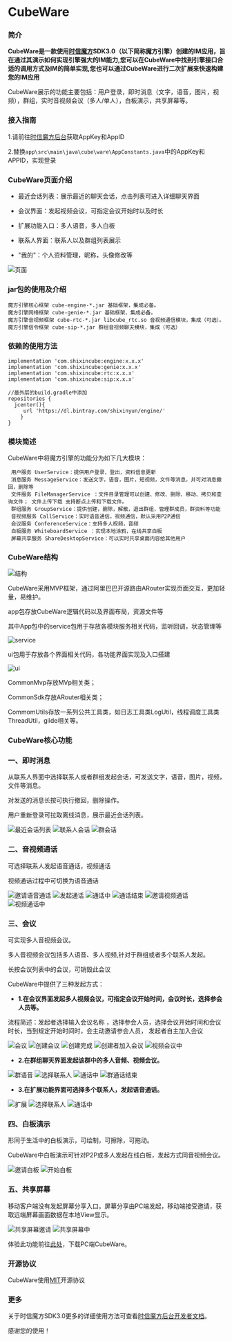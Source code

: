 # CubeWare

### 简介

**CubeWare是一款使用[时信魔方](https://www.shixincube.com/home)SDK3.0（以下简称魔方引擎）创建的IM应用，旨在通过其演示如何实现引擎强大的IM能力,您可以在CubeWare中找到引擎接口合适的调用方式及IM的简单实现,您也可以通过CubeWare进行二次扩展来快速构建您的IM应用**

CubeWare展示的功能主要包括：用户登录，即时消息（文字，语音，图片，视频），群组，实时音视频会议（多人/单人），白板演示，共享屏幕等。

### 接入指南

1.请前往[时信魔方后台](https://www.shixincube.com/home)获取AppKey和AppID

2.替换`app\src\main\java\cube\ware\AppConstants.java`中的AppKey和APPID，实现登录

### CubeWare页面介绍


- 最近会话列表：展示最近的聊天会话，点击列表可进入详细聊天界面

- 会议界面：发起视频会议，可指定会议开始时以及时长

- 扩展功能入口：多人语音，多人白板

- 联系人界面：联系人以及群组列表展示

- "我的"：个人资料管理，昵称，头像修改等

![页面](https://i.imgur.com/qhBwZ0S.png)

### jar包的使用及介绍

	魔方引擎核心框架 cube-engine-*.jar 基础框架，集成必备。
	魔方引擎网络框架 cube-genie-*.jar 基础框架，集成必备。
	魔方引擎音视频框架 cube-rtc-*.jar libcube_rtc.so 音视频通信模块，集成（可选）。
	魔方引擎信令框架 cube-sip-*.jar 群组音视频聊天模块，集成（可选）

### 依赖的使用方法

	implementation 'com.shixincube:engine:x.x.x'
    implementation 'com.shixincube:genie:x.x.x'
    implementation 'com.shixincube:rtc:x.x.x'
    implementation 'com.shixincube:sip:x.x.x'
	
	//最外层的build.gradle中添加
	repositories {
	  jcenter(){
	     url 'https://dl.bintray.com/shixinyun/engine/'
	    }
	}

### 模块简述

CubeWare中将魔方引擎的功能分为如下几大模块：

	 用户服务 UserService：提供用户登录，登出，资料信息更新
	 消息服务 MessageService：发送文字，语音，图片，短视频，文件等消息，并可对消息撤回，删除等 
	 文件服务 FileManagerService ：文件目录管理可以创建、修改、删除、移动、拷贝和查询文件； 文件上传下载 支持断点上传和下载文件。
	 群组服务 GroupService：提供创建，删除，解散，退出群组，管理群成员，群资料等功能
	 音视频服务 CallService：实时语音通信，视频通信，默认采用P2P通信
	 会议服务 ConferenceService：支持多人视频，音频
	 白板服务 WhiteboardService ：实现本地涂鸦，在线共享白板
	 屏幕共享服务 ShareDesktopService：可以实时共享桌面内容给其他用户

### CubeWare结构

![结构](https://i.imgur.com/9i359Qi.png)

CubeWare采用MVP框架，通过阿里巴巴开源路由ARouter实现页面交互，更加轻量，易维护。

app包存放CubeWare逻辑代码以及界面布局，资源文件等

其中App包中的service包用于存放各模块服务相关代码，监听回调，状态管理等

![service](https://i.imgur.com/Kr159Jz.png)

ui包用于存放各个界面相关代码，各功能界面实现及入口搭建

![ui](https://i.imgur.com/6Hrdw3e.png)

CommonMvp存放MVp相关类；

CommonSdk存放ARouter相关类；

CommomUtils存放一系列公共工具类，如日志工具类LogUtil，线程调度工具类ThreadUtil，gilde相关等。

### CubeWare核心功能

### 一、即时消息

从联系人界面中选择联系人或者群组发起会话，可发送文字，语音，图片，视频，文件等消息。

对发送的消息长按可执行撤回，删除操作。

用户重新登录可拉取离线消息，展示最近会话列表。

![最近会话列表](https://i.imgur.com/l7BG4df.png) ![联系人会话](https://i.imgur.com/aKmWV7e.png) ![群会话](https://i.imgur.com/dDNkAVu.png)


### 二、音视频通话
  
可选择联系人发起语音通话，视频通话

视频通话过程中可切换为语音通话

![邀请语音通话](https://i.imgur.com/n3FPdMj.png) ![发起通话](https://i.imgur.com/wjDJUJ3.png) ![通话中](https://i.imgur.com/ocF3RJw.png) ![通话结束](https://i.imgur.com/L5VZ6Qd.png) ![邀请视频通话](https://i.imgur.com/BCrkD93.png)
![视频通话中](https://i.imgur.com/BFNQaoL.png)

### 三、会议

可实现多人音视频会议。

多人音视频会议包括多人语音、多人视频,针对于群组或者多个联系人发起。

长按会议列表中的会议，可销毁此会议

CubeWare中提供了三种发起方式：

- **1.在会议界面发起多人视频会议，可指定会议开始时间，会议时长，选择参会人员等。**

流程简述：发起者选择输入会议名称 ，选择参会人员，选择会议开始时间和会议时长，当到规定开始时间时，会主动邀请参会人员， 发起者自主加入会议

![会议](https://i.imgur.com/gC2FVGY.png) ![创建会议](https://i.imgur.com/LKIiZmi.png) ![创建完成](https://i.imgur.com/dftS97h.png) ![创建者加入会议](https://i.imgur.com/di8Ul79.png) ![视频会议中](https://i.imgur.com/cs2StkJ.png)

- **2.在群组聊天界面发起该群中的多人音频、视频会议。**

![群语音](https://i.imgur.com/z6tLRpU.png) ![选择联系人](https://i.imgur.com/PksYKSU.png) ![通话中](https://i.imgur.com/DXNBs8p.png) ![群通话结束](https://i.imgur.com/OiEHYLa.png)

- **3.在扩展功能界面可选择多个联系人，发起语音通话。**

![扩展](https://i.imgur.com/Q3BtYnq.png) ![选择联系人](https://i.imgur.com/tRbSKch.png) ![通话中](https://i.imgur.com/lATFyw0.png)


### 四、白板演示

形同于生活中的白板演示，可绘制，可擦除，可拖动。

CubeWare中白板演示可针对P2P或多人发起在线白板，发起方式同音视频会议。

![邀请白板](https://i.imgur.com/W1FCaI3.png) ![开始白板](https://i.imgur.com/20XrXC9.png)


### 五、共享屏幕

移动客户端没有发起屏幕分享入口。屏幕分享由PC端发起，移动端接受邀请，获取远端屏幕画面数据在本地View显示。

![共享屏幕邀请](https://i.imgur.com/KtBUdi1.png) ![共享屏幕中](https://i.imgur.com/gGn1f1V.png)

体验此功能前往[此处]()，下载PC端CubeWare。

### 开源协议

CubeWare使用[MIT](https://opensource.org/licenses/MIT)开源协议

### 更多

关于时信魔方SDK3.0更多的详细使用方法可查看[时信魔方后台开发者文档](https://www.shixincube.com/home#download)。

感谢您的使用！





